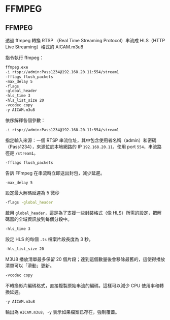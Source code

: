 # FFMPEG

## FFMPEG

透過 ffmpeg 轉換 RTSP （Real Time Streaming Protocol）串流成 HLS（HTTP Live Streaming）格式的 AICAM.m3u8

指令執行 ffmpeg：

```bash
ffmpeg.exe 
-i rtsp://admin:Pass1234@192.168.20.11:554/stream1 
-fflags flush_packets 
-max_delay 5 
-flags 
-global_header 
-hls_time 3 
-hls_list_size 20 
-vcodec copy 
-y AICAM.m3u8
```

依序解釋各個參數：

```bash
-i rtsp://admin:Pass1234@192.168.20.11:554/stream1
```

指定輸入來源：一個 RTSP 串流位址，其中包含使用者名稱（admin）和密碼（Pass1234），來源位於本地網路的 IP `192.168.20.11`，使用 port `554`，串流路徑是 `/stream1`。

```bash
-fflags flush_packets
```

告訴 FFmpeg 在串流時立即送出封包，減少延遲。

```bash
-max_delay 5
```

設定最大解碼延遲為 5 微秒

```bash
-flags -global_header
```

啟用 `global_header`，這是為了支援一些封裝格式（像 HLS）所需的設定，把解碼器的全域資訊放到每個分段中。

```bash
-hls_time 3
```

設定 HLS 的每個 `.ts` 檔案片段長度為 3 秒。

```bash
-hls_list_size 20
```

M3U8 播放清單最多保留 20 個片段；達到這個數量後會移除最舊的，這使得播放清單可以「滑動」更新。

```bash
-vcodec copy
```

不轉換影片編碼格式，直接複製原始串流的編碼，這樣可以減少 CPU 使用率和轉換延遲。

```bash
-y AICAM.m3u8
```

輸出為 `AICAM.m3u8`，`-y` 表示如果檔案已存在，強制覆蓋。
